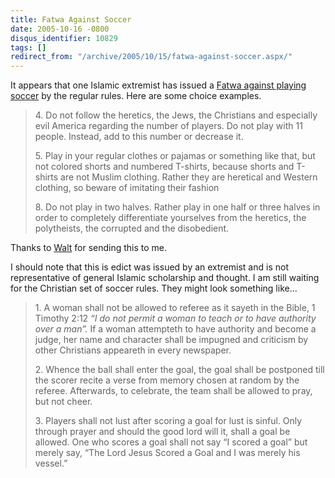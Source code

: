 ```yaml
---
title: Fatwa Against Soccer
date: 2005-10-16 -0800
disqus_identifier: 10829
tags: []
redirect_from: "/archive/2005/10/15/fatwa-against-soccer.aspx/"
---
```


It appears that one Islamic extremist has issued a [Fatwa against
playing
soccer](http://www.iht.com/articles/2005/10/16/opinion/edporter.php) by
the regular rules. Here are some choice examples.

> ​4. Do not follow the heretics, the Jews, the Christians and
> especially evil America regarding the number of players. Do not play
> with 11 people. Instead, add to this number or decrease it.
>
> ​5. Play in your regular clothes or pajamas or something like that,
> but not colored shorts and numbered T-shirts, because shorts and
> T-shirts are not Muslim clothing. Rather they are heretical and
> Western clothing, so beware of imitating their fashion
>
> ​8. Do not play in two halves. Rather play in one half or three halves
> in order to completely differentiate yourselves from the heretics, the
> polytheists, the corrupted and the disobedient.

Thanks to [Walt](spaces.msn.com/members/waltimate/) for sending this to
me.

I should note that this is edict was issued by an extremist and is not
representative of general Islamic scholarship and thought. I am still
waiting for the Christian set of soccer rules. They might look something
like...

> ​1. A woman shall not be allowed to referee as it sayeth in the Bible,
> 1 Timothy 2:12 *“I do not permit a woman to teach or to have authority
> over a man”.* If a woman attempteth to have authority and become a
> judge, her name and character shall be impugned and criticism by other
> Christians appeareth in every newspaper.
>
> ​2. Whence the ball shall enter the goal, the goal shall be postponed
> till the scorer recite a verse from memory chosen at random by the
> referee. Afterwards, to celebrate, the team shall be allowed to pray,
> but not cheer.
>
> ​3. Players shall not lust after scoring a goal for lust is sinful.
> Only through prayer and should the good lord will it, shall a goal be
> allowed. One who scores a goal shall not say “I scored a goal” but
> merely say, “The Lord Jesus Scored a Goal and I was merely his
> vessel.”

